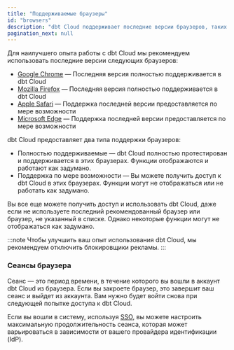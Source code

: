 ```yaml
---
title: "Поддерживаемые браузеры"
id: "browsers"
description: "dbt Cloud поддерживает последние версии браузеров, таких как Chrome и Firefox."
pagination_next: null
---
```


Для наилучшего опыта работы с dbt Cloud мы рекомендуем использовать последние версии следующих браузеров:

- [Google Chrome](https://www.google.com/chrome/) &mdash; Последняя версия полностью поддерживается в dbt Cloud
- [Mozilla Firefox](https://www.mozilla.org/en-US/firefox/) &mdash; Последняя версия полностью поддерживается в dbt Cloud
- [Apple Safari](https://www.apple.com/safari/) &mdash; Поддержка последней версии предоставляется по мере возможности
- [Microsoft Edge](https://www.microsoft.com/en-us/edge?form=MA13FJ&exp=e00) &mdash; Поддержка последней версии предоставляется по мере возможности

dbt Cloud предоставляет два типа поддержки браузеров:

- Полностью поддерживаемые &mdash; dbt Cloud полностью протестирован и поддерживается в этих браузерах. Функции отображаются и работают как задумано.
- Поддержка по мере возможности &mdash; Вы можете получить доступ к dbt Cloud в этих браузерах. Функции могут не отображаться или не работать как задумано.

Вы все еще можете получить доступ и использовать dbt Cloud, даже если не используете последний рекомендованный браузер или браузер, не указанный в списке. Однако некоторые функции могут не отображаться как задумано.

:::note
Чтобы улучшить ваш опыт использования dbt Cloud, мы рекомендуем отключить блокировщики рекламы.
:::

### Сеансы браузера

Сеанс — это период времени, в течение которого вы вошли в аккаунт dbt Cloud из браузера. Если вы закроете браузер, это завершит ваш сеанс и выйдет из аккаунта. Вам нужно будет войти снова при следующей попытке доступа к dbt Cloud.

Если вы вошли в систему, используя [SSO](/docs/cloud/manage-access/sso-overview), вы можете настроить максимальную продолжительность сеанса, которая может варьироваться в зависимости от вашего провайдера идентификации (IdP).